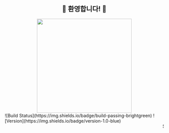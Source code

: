<div align="center">
  <h2>🎉 환영합니다! 🎉</h2>
  <img src="https://i.pinimg.com/originals/70/37/d4/7037d478852af21357f038fac2d2e9f6.gif" width="300px">
</div>
![Build Status](https://img.shields.io/badge/build-passing-brightgreen)
![Version](https://img.shields.io/badge/version-1.0-blue)
<marquee behavior="scroll" direction="left">
  Scrolling Text
</marquee>
